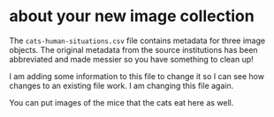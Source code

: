 # about your new image collection

The `cats-human-situations.csv` file contains metadata for three image objects.
The original metadata from the source institutions has been abbreviated and made
messier so you have something to clean up!

I am adding some information to this file to change it so I can see how changes to an existing
file work.  I am changing this file again.

You can put images of the mice that the cats eat here as well.